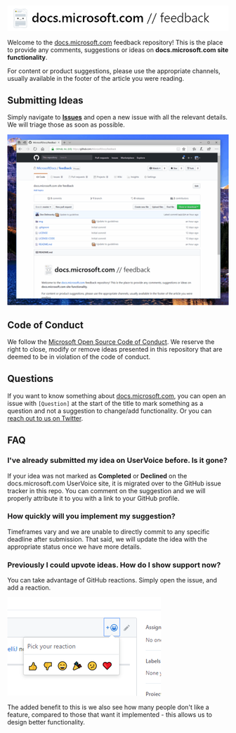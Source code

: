 ![docs.microsoft.com feedback logo](img/docs-feedback.png)

Welcome to the [docs.microsoft.com](https://docs.microsoft.com) feedback repository! This is the place to provide any comments, suggestions or ideas on **docs.microsoft.com site functionality**.

For content or product suggestions, please use the appropriate channels, usually available in the footer of the article you were reading.

## Submitting Ideas

Simply navigate to [**Issues**](https://github.com/MicrosoftDocs/feedback/issues) and open a new issue with all the relevant details. We will triage those as soon as possible.

![Adding a GitHub issue](img/add-issue.gif)

## Code of Conduct

We follow the [Microsoft Open Source Code of Conduct](https://opensource.microsoft.com/codeofconduct/). We reserve the right to close, modify or remove ideas presented in this repository that are deemed to be in violation of the code of conduct.

## Questions

If you want to know something about [docs.microsoft.com](https://docs.microsoft.com), you can open an issue with `[Question]` at the start of the title to mark something as a question and not a suggestion to change/add functionality. Or you can [reach out to us on Twitter](https://twitter.com/docsmsft).

## FAQ

### I've already submitted my idea on UserVoice before. Is it gone?

If your idea was not marked as **Completed** or **Declined** on the docs.microsoft.com UserVoice site, it is migrated over to the GitHub issue tracker in this repo. You can comment on the suggestion and we will properly attribute it to you with a link to your GitHub profile.

### How quickly will you implement my suggestion?

Timeframes vary and we are unable to directly commit to any specific deadline after submission. That said, we will update the idea with the appropriate status once we have more details.

### Previously I could upvote ideas. How do I show support now?

You can take advantage of GitHub reactions. Simply open the issue, and add a reaction.

![GitHub reactions inside an issue](img/reaction.PNG)

The added benefit to this is we also see how many people don't like a feature, compared to those that want it implemented - this allows us to design better functionality.